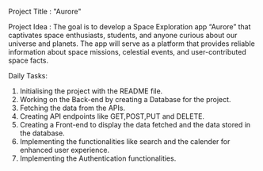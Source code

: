 Project Title : "Aurore"

Project Idea : 
The goal is to develop a Space Exploration app  “Aurore” that captivates space enthusiasts, students, and anyone curious about our universe and planets. The app will serve as a platform that provides reliable information about space missions, celestial events, and user-contributed space facts.

Daily Tasks: 
1. Initialising the project with the README file.
2. Working on the Back-end by creating a Database for the project.
3. Fetching the data from the APIs.
4. Creating API endpoints like GET,POST,PUT and DELETE.
5. Creating a Front-end to display the data fetched and the data stored in the database.
6. Implementing the functionalities like search and the calender for enhanced user experience.
7. Implementing the Authentication functionalities.
